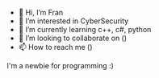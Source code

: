 - 👋 Hi, I’m Fran
- 👀 I’m interested in CyberSecurity
- 🌱 I’m currently learning c++, c#, python
- 💞️ I’m looking to collaborate on ()
- 📫 How to reach me ()

I'm a newbie for programming :)

<!---
Sirfrannie/Sirfrannie is a ✨ special ✨ repository because its `README.md` (this file) appears on your GitHub profile.
You can click the Preview link to take a look at your changes.
--->
